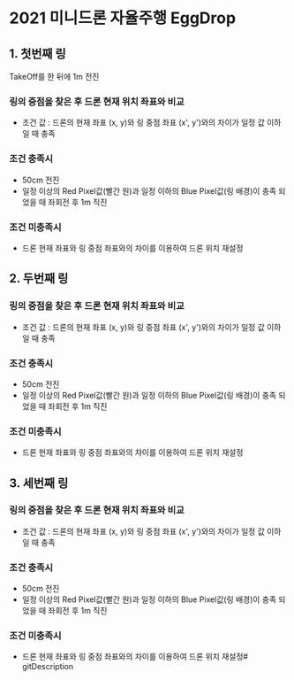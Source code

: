 # 2021 미니드론 자율주행 EggDrop

## 1.  첫번째 링
TakeOff를 한 뒤에 1m 전진

### 링의 중점을 찾은 후 드론 현재 위치 좌표와 비교

- 조건 값 : 드론의 현재 좌표 (x, y)와 링 중점 좌표 (x', y')와의 차이가 일정 값 이하일 때 충족

### 조건 충족시 
- 50cm 전진 
- 일정 이상의 Red Pixel값(빨간 원)과 일정 이하의 Blue Pixel값(링 배경)이 충족 되었을 때 좌회전 후 1m 직진
### 조건 미충족시
- 드론 현재 좌표와 링 중점 좌표와의 차이를 이용하여 드론 위치 재설정
## 2.  두번째 링

### 링의 중점을 찾은 후 드론 현재 위치 좌표와 비교

- 조건 값 : 드론의 현재 좌표 (x, y)와 링 중점 좌표 (x', y')와의 차이가 일정 값 이하일 때 충족

### 조건 충족시 
- 50cm 전진 
- 일정 이상의 Red Pixel값(빨간 원)과 일정 이하의 Blue Pixel값(링 배경)이 충족 되었을 때 좌회전 후 1m 직진
### 조건 미충족시
- 드론 현재 좌표와 링 중점 좌표와의 차이를 이용하여 드론 위치 재설정

## 3.  세번째 링

### 링의 중점을 찾은 후 드론 현재 위치 좌표와 비교

- 조건 값 : 드론의 현재 좌표 (x, y)와 링 중점 좌표 (x', y')와의 차이가 일정 값 이하일 때 충족

### 조건 충족시 
- 50cm 전진 
- 일정 이상의 Red Pixel값(빨간 원)과 일정 이하의 Blue Pixel값(링 배경)이 충족 되었을 때 좌회전 후 1m 직진
### 조건 미충족시
- 드론 현재 좌표와 링 중점 좌표와의 차이를 이용하여 드론 위치 재설정# gitDescription
